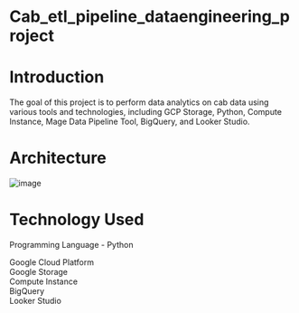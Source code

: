 # Cab_etl_pipeline_dataengineering_project

<h1>Introduction</h1>

The goal of this project is to perform data analytics on cab data using various tools and technologies, including GCP Storage, Python, Compute Instance, Mage Data Pipeline Tool, BigQuery, and Looker Studio.

<h1>Architecture</h1>

![image](https://github.com/buddhavyas/Cab_etl_pipeline_dataengineering_project/assets/83970437/d69b20dc-6a0e-4e55-ac90-c18ff9a9c089)


<h1>Technology Used </h1>

Programming Language - Python

Google Cloud Platform <br>
Google Storage <br>
Compute Instance <br>
BigQuery <br>
Looker Studio <br>
